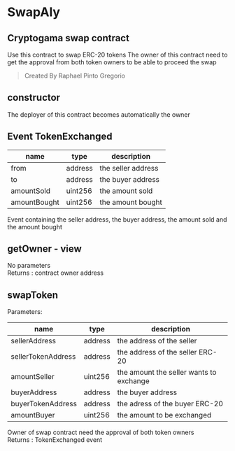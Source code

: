 # SwapAly 
## Cryptogama swap contract
Use this contract to swap ERC-20 tokens
The owner of this contract need to get the approval from both token owners to be able to proceed the swap

> Created By Raphael Pinto Gregorio

## constructor
The deployer of this contract becomes automatically the owner

## Event TokenExchanged
|name |type |description
|-----|-----|-----------
|from|address|the seller address
|to|address|the buyer address
|amountSold|uint256|the amount sold
|amountBought|uint256|the amount bought

Event containing the seller address, the buyer address, the amount sold and the amount bought

## getOwner - view
No parameters  
Returns : contract owner address

## swapToken
Parameters:

|name |type |description
|-----|-----|-----------
|sellerAddress|address|the address of the seller
|sellerTokenAddress|address|the address of the seller ERC-20
|amountSeller|uint256|the amount the seller wants to exchange
|buyerAddress|address|the buyer address
|buyerTokenAddress|address|the adress of the buyer ERC-20
|amountBuyer|uint256|the amount to be exchanged

Owner of swap contract need the approval of both token owners  
Returns : TokenExchanged event